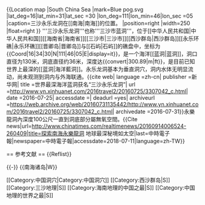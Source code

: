 {{Location map
 |South China Sea
 |mark=<!--dot-->Blue pog.svg
 |lat_deg=16|lat_min=31|lat_sec =30
 |lon_deg=111|lon_min=46|lon_sec =05
 |caption=三沙永乐龙洞在[[南海|南海]]的位置。
 |position=right
 |width=250
 |float=right
}}
'''三沙永乐龙洞'''也称'''三沙市蓝洞'''，位于[[中华人民共和国|中华人民共和国]][[海南省|海南省]][[三沙市|三沙市]][[西沙群岛|西沙群岛]][[永乐环礁|永乐环礁]][[晋卿岛|晋卿岛]]与[[石屿|石屿]]的礁盘中，坐标为{{Coord|16|34|30|N|111|46|05|E|display=it}}，是一个海洋[[蓝洞|蓝洞]]，洞口直径为130米，洞底直径约36米，深度达{{convert|300.89|m|ft}}，是目前已知世界上最深的[[蓝洞|海洋藍洞]]。永乐龙洞基本为垂直洞穴，洞内水体无明显流动，尚未观测到洞内与外海联通。<ref>{{cite web| language =zh-cn| publisher =新华网| title =世界最深海洋蓝洞获名“三沙永乐龙洞”| url =http://www.yn.xinhuanet.com/2016travel2/20160725/3307042_c.html| date =2016-07-25| accessdate =| deadurl =yes| archiveurl =https://web.archive.org/web/20160731135442/http://www.yn.xinhuanet.com/2016travel2/20160725/3307042_c.html| archivedate =2016-07-31}}</ref>永樂龍洞內深度100公尺一直到洞底部分屬無氧空間。<ref>{{Cite news|url=http://www.chinatimes.com/realtimenews/20160914006524-260409|title=探索南海永樂龍洞 地球最深秘境如太空|last=中時電子報|newspaper=中時電子報|accessdate=2018-07-11|language=zh-TW}}</ref>

== 参考文献 ==
{{Reflist}}

{{-}}
{{南海诸岛|W}}

[[Category:中国洞穴|Category:中国洞穴]]
[[Category:西沙群岛|S]]
[[Category:三沙地理|S]]
[[Category:海南地理的中国之最|S]]
[[Category:中国地理的世界之最|S]]
